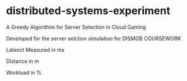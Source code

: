 # distributed-systems-experiment

A Greedy Algorithim for Server Selection in Cloud Gaming

Developed for the server selction simulation for DISMOB COURSEWORK

Latenct Measured in ms

Distance in m

Workload in % 

